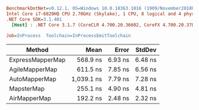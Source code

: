 ``` ini

BenchmarkDotNet=v0.12.1, OS=Windows 10.0.18363.1016 (1909/November2018Update/19H2)
Intel Core i7-6820HQ CPU 2.70GHz (Skylake), 1 CPU, 8 logical and 4 physical cores
.NET Core SDK=3.1.401
  [Host] : .NET Core 3.1.7 (CoreCLR 4.700.20.36602, CoreFX 4.700.20.37001), X64 RyuJIT

Job=InProcess  Toolchain=InProcessEmitToolchain  

```
|           Method |       Mean |   Error |  StdDev |
|----------------- |-----------:|--------:|--------:|
| ExpressMapperMap |   568.9 ns | 6.93 ns | 6.48 ns |
|   AgileMapperMap |   611.5 ns | 7.85 ns | 6.56 ns |
|    AutoMapperMap | 1,039.1 ns | 7.79 ns | 7.28 ns |
|       MapsterMap |   255.1 ns | 4.90 ns | 4.81 ns |
|     AirMapperMap |   192.2 ns | 2.48 ns | 2.32 ns |
